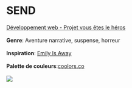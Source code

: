 # SEND
<a href="https://smnarnold.com/projets/vous-etes-le-heros">Développement web - Projet vous êtes le héros</a><br>
<br>
<strong>Genre</strong>: Aventure narrative, suspense, horreur<br>
<br>
<strong>Inspiration</strong>: <a href="https://fr.wikipedia.org/wiki/Emily_Is_Away">Emily Is Away</a><br>
<br>
<strong>Palette de couleurs</strong>:<a href="https://coolors.co/1c1717-c4c7ca-edeeed-553434-431490">coolors.co</a><br>
<br>
<img src='assets/diagramme.png'>
